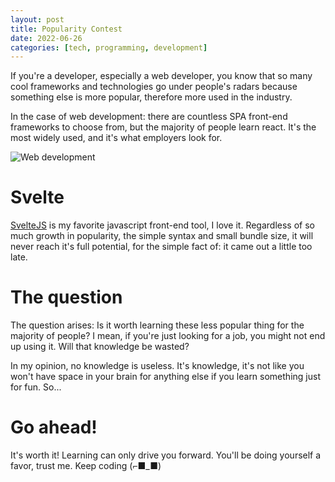 ```yaml
---
layout: post
title: Popularity Contest
date: 2022-06-26
categories: [tech, programming, development]
---
```


If you're a developer, especially a web developer, you know that so many cool frameworks and technologies go under people's radars because something else is more popular, therefore more used in the industry.

In the case of web development: there are countless SPA front-end frameworks to choose from, but the majority of people learn react. It's the most widely used, and it's what employers look for.

![Web development](https://images.pexels.com/photos/270360/pexels-photo-270360.jpeg?auto=compress&cs=tinysrgb&w=1260&h=750&dpr=1)

# Svelte

[SvelteJS](https://svelte.dev/) is my favorite javascript front-end tool, I love it. Regardless of so much growth in popularity, the simple syntax and small bundle size, it will never reach it's full potential, for the simple fact of: it came out a little too late.

# The question

The question arises: Is it worth learning these less popular thing for the majority of people? I mean, if you're just looking for a job, you might not end up using it. Will that knowledge be wasted?

In my opinion, no knowledge is useless. It's knowledge, it's not like you won't have space in your brain for anything else if you learn something just for fun. So...

# **Go ahead!**

It's worth it! Learning can only drive you forward. You'll be doing yourself a favor, trust me. Keep coding (⌐■_■) 

